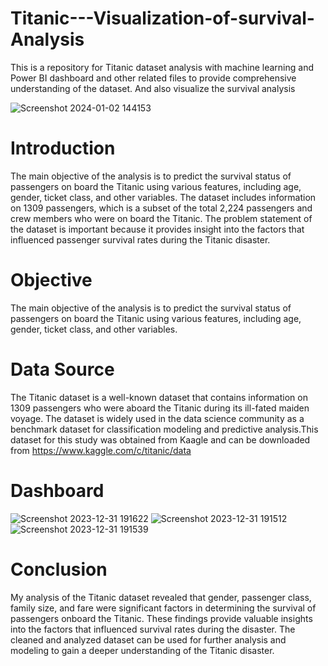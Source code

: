 # Titanic---Visualization-of-survival-Analysis

This is a repository for Titanic dataset analysis with machine learning  and  Power BI dashboard and other related files to provide comprehensive understanding of the dataset. And also visualize the survival analysis

 ![Screenshot 2024-01-02 144153](https://github.com/badarunnisats/Titanic---Visualization-of-survival-Analysis/assets/109198401/9f98ffca-6abf-43a8-8d14-45eb992e564d)

# Introduction  

The main objective of the analysis is to predict the survival status of passengers on board the Titanic using various features, including age, gender, ticket class, and other variables. The dataset includes information on 1309 passengers, which is a subset of the total 2,224 passengers and crew members who were on board the Titanic. The problem statement of the dataset is important because it provides insight into the factors that influenced passenger survival rates during the Titanic disaster.

# Objective

The main objective of the analysis is to predict the survival status of passengers on board the Titanic using various features, including age, gender, ticket class, and other variables.

# Data Source

The Titanic dataset is a well-known dataset that contains information on 1309 passengers who were aboard the Titanic during its ill-fated maiden voyage. The dataset is widely used in the data science community as a benchmark dataset for classification modeling and predictive analysis.This dataset for this study was obtained from Kaagle and can be downloaded from https://www.kaggle.com/c/titanic/data

# Dashboard


![Screenshot 2023-12-31 191622](https://github.com/badarunnisats/Titanic---Visualization-of-survival-Analysis/assets/109198401/9e177a29-8ab1-4fcc-8118-4323e70e06bf)
![Screenshot 2023-12-31 191512](https://github.com/badarunnisats/Titanic---Visualization-of-survival-Analysis/assets/109198401/a145d3a6-96ca-4ae3-be6f-203faf6ba3fb)
![Screenshot 2023-12-31 191539](https://github.com/badarunnisats/Titanic---Visualization-of-survival-Analysis/assets/109198401/774a14a8-18f9-470f-a673-e0614dcd49d1)

# Conclusion

My analysis of the Titanic dataset revealed that gender, passenger class, family size, and fare were significant factors in determining the survival of passengers onboard the Titanic. These findings provide valuable insights into the factors that influenced survival rates during the disaster. The cleaned and analyzed dataset can be used for further analysis and modeling to gain a deeper understanding of the Titanic disaster.

